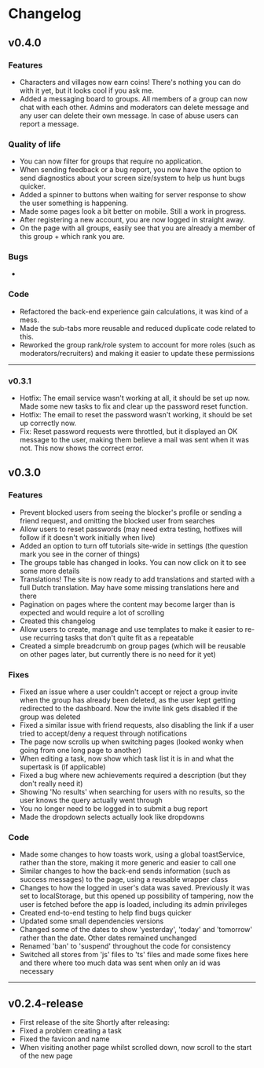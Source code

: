 # Changelog

## v0.4.0

### Features
-   Characters and villages now earn coins! There's nothing you can do with it yet, but it looks cool if you ask me.
-   Added a messaging board to groups. All members of a group can now chat with each other. Admins and moderators can delete message and any user can delete their own message. In case of abuse users can report a message.

### Quality of life
-   You can now filter for groups that require no application.
-   When sending feedback or a bug report, you now have the option to send diagnostics about your screen size/system to help us hunt bugs quicker.
-   Added a spinner to buttons when waiting for server response to show the user something is happening.
-   Made some pages look a bit better on mobile. Still a work in progress.
-   After registering a new account, you are now logged in straight away.
-   On the page with all groups, easily see that you are already a member of this group + which rank you are.

### Bugs
-   

### Code
-   Refactored the back-end experience gain calculations, it was kind of a mess.
-   Made the sub-tabs more reusable and reduced duplicate code related to this.
-   Reworked the group rank/role system to account for more roles (such as moderators/recruiters) and making it easier to update these permissions

---

### v0.3.1
-   Hotfix: The email service wasn't working at all, it should be set up now. Made some new tasks to fix and clear up the password reset function.
-   Hotfix: The email to reset the password wasn't working, it should be set up correctly now.
-   Fix: Reset password requests were throttled, but it displayed an OK message to the user, making them believe a mail was sent when it was not. This now shows the correct error.

## v0.3.0

### Features
-   Prevent blocked users from seeing the blocker's profile or sending a friend request, and omitting the blocked user from searches
-   Allow users to reset passwords (may need extra testing, hotfixes will follow if it doesn't work initially when live)
-   Added an option to turn off tutorials site-wide in settings (the question mark you see in the corner of things)
-   The groups table has changed in looks. You can now click on it to see some more details
-   Translations! The site is now ready to add translations and started with a full Dutch translation. May have some missing translations here and there
-   Pagination on pages where the content may become larger than is expected and would require a lot of scrolling
-   Created this changelog
-   Allow users to create, manage and use templates to make it easier to re-use recurring tasks that don't quite fit as a repeatable
-   Created a simple breadcrumb on group pages (which will be reusable on other pages later, but currently there is no need for it yet)

### Fixes
-   Fixed an issue where a user couldn't accept or reject a group invite when the group has already been deleted, as the user kept getting redirected to the dashboard. Now the invite link gets disabled if the group was deleted
-   Fixed a similar issue with friend requests, also disabling the link if a user tried to accept/deny a request through notifications
-   The page now scrolls up when switching pages (looked wonky when going from one long page to another)
-   When editing a task, now show which task list it is in and what the supertask is (if applicable)
-   Fixed a bug where new achievements required a description (but they don't really need it)
-   Showing 'No results' when searching for users with no results, so the user knows the query actually went through
-   You no longer need to be logged in to submit a bug report
-   Made the dropdown selects actually look like dropdowns

### Code
-   Made some changes to how toasts work, using a global toastService, rather than the store, making it more generic and easier to call one
-   Similar changes to how the back-end sends information (such as success messages) to the page, using a reusable wrapper class
-   Changes to how the logged in user's data was saved. Previously it was set to localStorage, but this opened up possibility of tampering, now the user is fetched before the app is loaded, including its admin privileges
-   Created end-to-end testing to help find bugs quicker
-   Updated some small dependencies versions
-   Changed some of the dates to show 'yesterday', 'today' and 'tomorrow' rather than the date. Other dates remained unchanged
-   Renamed 'ban' to 'suspend' throughout the code for consistency
-   Switched all stores from 'js' files to 'ts' files and made some fixes here and there where too much data was sent when only an id was necessary

---
## v0.2.4-release

-   First release of the site
    Shortly after releasing:
-   Fixed a problem creating a task
-   Fixed the favicon and name
-   When visiting another page whilst scrolled down, now scroll to the start of the new page
